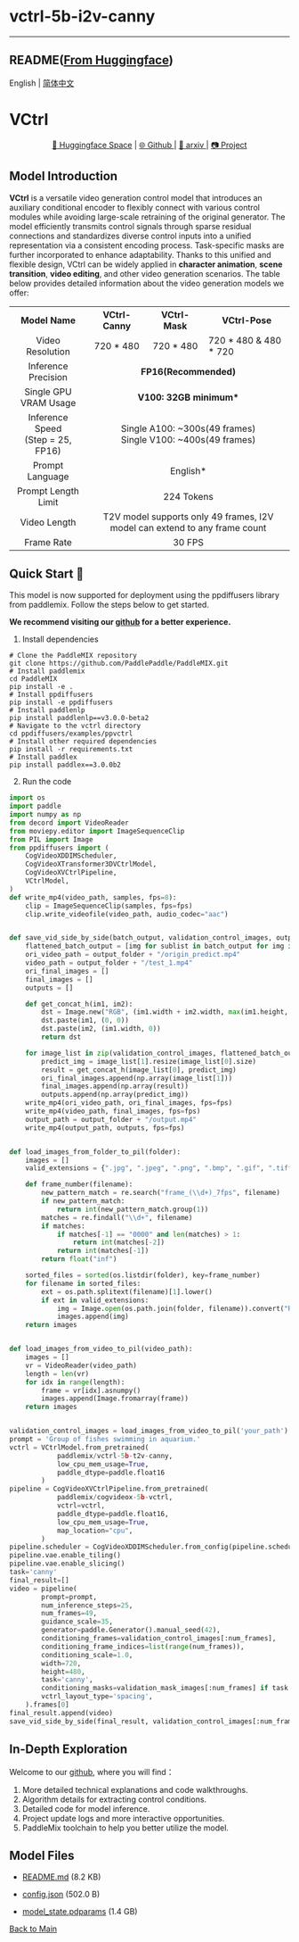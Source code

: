 
# vctrl-5b-i2v-canny
---


## README([From Huggingface](https://huggingface.co/paddlemix/vctrl-5b-i2v-canny))



English | [简体中文](README_zh.md)
# VCtrl
<p style="text-align: center;">
  <p align="center"> 
  <a href="https://huggingface.co/PaddleMIX">🤗 Huggingface Space</a> |
  <a href="https://github.com/PaddlePaddle/PaddleMIX/tree/develop/ppdiffusers/examples/ppvctrl">🌐 Github </a> | 
  <a href="">📜 arxiv </a> |
  <a href="https://pp-vctrl.github.io/">📷 Project </a> 
</p>

## Model Introduction
**VCtrl** is a versatile video generation control model that introduces an auxiliary conditional encoder to flexibly connect with various control modules while avoiding large-scale retraining of the original generator. The model efficiently transmits control signals through sparse residual connections and standardizes diverse control inputs into a unified representation via a consistent encoding process. Task-specific masks are further incorporated to enhance adaptability. Thanks to this unified and flexible design, VCtrl can be widely applied in ​**character animation**, ​**scene transition**, ​**video editing**, and other video generation scenarios. The table below provides detailed information about the video generation models we offer:

<table  style="border-collapse: collapse; width: 100%;">
  <tr>
    <th style="text-align: center;">Model Name</th>
    <th style="text-align: center;">VCtrl-Canny</th>
    <th style="text-align: center;">VCtrl-Mask</th>
    <th style="text-align: center;">VCtrl-Pose</th>
  </tr>
  <tr>
    <td style="text-align: center;">Video Resolution</td>
    <td colspan="1" style="text-align: center;">720 * 480</td>
    <td colspan="1" style="text-align: center;"> 720 * 480 </td>
    <td colspan="1 style="text-align: center;"> 720 * 480 & 480 * 720 </td>
    </tr>
  <tr>
    <td style="text-align: center;">Inference Precision</td>
    <td colspan="3" style="text-align: center;"><b>FP16(Recommended)</b></td>
  </tr>
  <tr>
    <td style="text-align: center;">Single GPU VRAM Usage</td>
    <td colspan="3"  style="text-align: center;"><b>V100: 32GB minimum*</b></td>
  </tr>
  <tr>
    <td style="text-align: center;">Inference Speed<br>(Step = 25, FP16)</td>
    <td colspan="3" style="text-align: center;">Single A100: ~300s(49 frames)<br>Single V100: ~400s(49 frames)</td>
  </tr>
  <tr>
    <td style="text-align: center;">Prompt Language</td>
    <td colspan="5" style="text-align: center;">English*</td>
  </tr>
  <tr>
    <td style="text-align: center;">Prompt Length Limit</td>
    <td colspan="3" style="text-align: center;">224 Tokens</td>
  </tr>
  <tr>
    <td style="text-align: center;">Video Length</td>
    <td colspan="3" style="text-align: center;">T2V model supports only 49 frames, I2V model can extend to any frame count</td>
  </tr>
  <tr>
    <td style="text-align: center;">Frame Rate</td>
    <td colspan="3" style="text-align: center;">30 FPS </td>
  </tr>
</table>

## Quick Start 🤗

This model is now supported for deployment using the ppdiffusers library from paddlemix. Follow the steps below to get started.

**We recommend visiting our [github](https://github.com/PaddlePaddle/PaddleMIX/tree/develop/ppdiffusers/examples/ppvctrl) for a better experience.**

1. Install dependencies

```shell
# Clone the PaddleMIX repository
git clone https://github.com/PaddlePaddle/PaddleMIX.git
# Install paddlemix
cd PaddleMIX
pip install -e .
# Install ppdiffusers
pip install -e ppdiffusers
# Install paddlenlp
pip install paddlenlp==v3.0.0-beta2
# Navigate to the vctrl directory
cd ppdiffusers/examples/ppvctrl
# Install other required dependencies
pip install -r requirements.txt
# Install paddlex
pip install paddlex==3.0.0b2
```

2. Run the code

```python
import os
import paddle
import numpy as np
from decord import VideoReader
from moviepy.editor import ImageSequenceClip
from PIL import Image
from ppdiffusers import (
    CogVideoXDDIMScheduler,
    CogVideoXTransformer3DVCtrlModel,
    CogVideoXVCtrlPipeline,
    VCtrlModel,
)
def write_mp4(video_path, samples, fps=8):
    clip = ImageSequenceClip(samples, fps=fps)
    clip.write_videofile(video_path, audio_codec="aac")


def save_vid_side_by_side(batch_output, validation_control_images, output_folder, fps):
    flattened_batch_output = [img for sublist in batch_output for img in sublist]
    ori_video_path = output_folder + "/origin_predict.mp4"
    video_path = output_folder + "/test_1.mp4"
    ori_final_images = []
    final_images = []
    outputs = []

    def get_concat_h(im1, im2):
        dst = Image.new("RGB", (im1.width + im2.width, max(im1.height, im2.height)))
        dst.paste(im1, (0, 0))
        dst.paste(im2, (im1.width, 0))
        return dst

    for image_list in zip(validation_control_images, flattened_batch_output):
        predict_img = image_list[1].resize(image_list[0].size)
        result = get_concat_h(image_list[0], predict_img)
        ori_final_images.append(np.array(image_list[1]))
        final_images.append(np.array(result))
        outputs.append(np.array(predict_img))
    write_mp4(ori_video_path, ori_final_images, fps=fps)
    write_mp4(video_path, final_images, fps=fps)
    output_path = output_folder + "/output.mp4"
    write_mp4(output_path, outputs, fps=fps)


def load_images_from_folder_to_pil(folder):
    images = []
    valid_extensions = {".jpg", ".jpeg", ".png", ".bmp", ".gif", ".tiff"}

    def frame_number(filename):
        new_pattern_match = re.search("frame_(\\d+)_7fps", filename)
        if new_pattern_match:
            return int(new_pattern_match.group(1))
        matches = re.findall("\\d+", filename)
        if matches:
            if matches[-1] == "0000" and len(matches) > 1:
                return int(matches[-2])
            return int(matches[-1])
        return float("inf")

    sorted_files = sorted(os.listdir(folder), key=frame_number)
    for filename in sorted_files:
        ext = os.path.splitext(filename)[1].lower()
        if ext in valid_extensions:
            img = Image.open(os.path.join(folder, filename)).convert("RGB")
            images.append(img)
    return images


def load_images_from_video_to_pil(video_path):
    images = []
    vr = VideoReader(video_path)
    length = len(vr)
    for idx in range(length):
        frame = vr[idx].asnumpy()
        images.append(Image.fromarray(frame))
    return images


validation_control_images = load_images_from_video_to_pil('your_path')
prompt = 'Group of fishes swimming in aquarium.'
vctrl = VCtrlModel.from_pretrained(
            paddlemix/vctrl-5b-t2v-canny,
            low_cpu_mem_usage=True,
            paddle_dtype=paddle.float16
        )
pipeline = CogVideoXVCtrlPipeline.from_pretrained(
            paddlemix/cogvideox-5b-vctrl, 
            vctrl=vctrl, 
            paddle_dtype=paddle.float16, 
            low_cpu_mem_usage=True,
            map_location="cpu",
        )
pipeline.scheduler = CogVideoXDDIMScheduler.from_config(pipeline.scheduler.config, timestep_spacing="trailing")
pipeline.vae.enable_tiling()
pipeline.vae.enable_slicing()
task='canny'
final_result=[]
video = pipeline(
        prompt=prompt,
        num_inference_steps=25,
        num_frames=49,
        guidance_scale=35,
        generator=paddle.Generator().manual_seed(42),
        conditioning_frames=validation_control_images[:num_frames],
        conditioning_frame_indices=list(range(num_frames)),
        conditioning_scale=1.0,
        width=720,
        height=480,
        task='canny',
        conditioning_masks=validation_mask_images[:num_frames] if task == "mask" else None,
        vctrl_layout_type='spacing',
    ).frames[0]
final_result.append(video)
save_vid_side_by_side(final_result, validation_control_images[:num_frames], 'save.mp4', fps=30)
```

## In-Depth Exploration

Welcome to our [github]("https://github.com/PaddlePaddle/PaddleMIX/tree/develop/ppdiffusers/examples/ppvctrl"), where you will find：

1. More detailed technical explanations and code walkthroughs.
2. Algorithm details for extracting control conditions.
3. Detailed code for model inference.
4. Project update logs and more interactive opportunities.
5. PaddleMix toolchain to help you better utilize the model.

<!-- ## Citation

```
@article{yang2024cogvideox,
  title={VCtrl: Enabling Versatile Controls for Video Diffusion Models},
  year={2025}
}
``` -->



## Model Files

- [README.md](https://paddlenlp.bj.bcebos.com/models/community/paddlemix/vctrl-5b-i2v-canny/README.md) (8.2 KB)

- [config.json](https://paddlenlp.bj.bcebos.com/models/community/paddlemix/vctrl-5b-i2v-canny/config.json) (502.0 B)

- [model_state.pdparams](https://paddlenlp.bj.bcebos.com/models/community/paddlemix/vctrl-5b-i2v-canny/model_state.pdparams) (1.4 GB)


[Back to Main](../../)